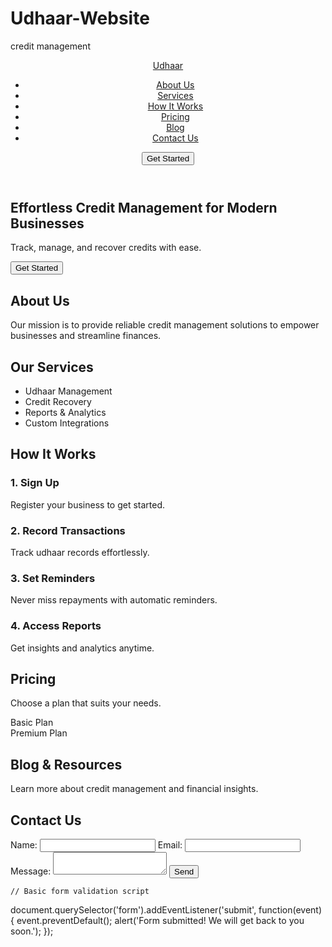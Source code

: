 # Udhaar-Website
credit management 
<!DOCTYPE html>
<html lang="en">
<head>
    <meta charset="UTF-8">
    <meta name="viewport" content="width=device-width, initial-scale=1.0">
    <title>Udhaar Management Company</title>
    <link rel="stylesheet" href="css/styles.css">
</head>
<body>
    <!-- Header and Navigation -->
    <header>
        <nav>
            <a href="#" class="logo">Udhaar</a>
            <ul>
                <li><a href="#about">About Us</a></li>
                <li><a href="#services">Services</a></li>
                <li><a href="#how-it-works">How It Works</a></li>
                <li><a href="#pricing">Pricing</a></li>
                <li><a href="#blog">Blog</a></li>
                <li><a href="#contact">Contact Us</a></li>
            </ul>
            <button class="cta-button">Get Started</button>
        </nav>
    </header>

   <!-- Main Banner -->
<section class="banner">
    <h1>Effortless Credit Management for Modern Businesses</h1>
    <p>Track, manage, and recover credits with ease.</p>
    <button class="cta-button">Get Started</button>
</section>

<!-- About Us Section -->
<section id="about" class="about">
    <h2>About Us</h2>
    <p>Our mission is to provide reliable credit management solutions to empower businesses and streamline finances.</p>
</section>

<!-- Services Section -->
<section id="services" class="services">
    <h2>Our Services</h2>
    <ul>
        <li>Udhaar Management</li>
        <li>Credit Recovery</li>
        <li>Reports & Analytics</li>
        <li>Custom Integrations</li>
    </ul>
</section>

<!-- How It Works Section -->
<section id="how-it-works" class="how-it-works">
    <h2>How It Works</h2>
    <div class="steps">
        <div class="step"><h3>1. Sign Up</h3><p>Register your business to get started.</p></div>
        <div class="step"><h3>2. Record Transactions</h3><p>Track udhaar records effortlessly.</p></div>
        <div class="step"><h3>3. Set Reminders</h3><p>Never miss repayments with automatic reminders.</p></div>
        <div class="step"><h3>4. Access Reports</h3><p>Get insights and analytics anytime.</p></div>
    </div>
</section>

<!-- Pricing Section -->
<section id="pricing" class="pricing">
    <h2>Pricing</h2>
    <p>Choose a plan that suits your needs.</p>
    <!-- Sample pricing tiers -->
    <div class="pricing-tiers">
        <div class="tier">Basic Plan</div>
        <div class="tier">Premium Plan</div>
    </div>
</section>

<!-- Blog Section -->
<section id="blog" class="blog">
    <h2>Blog & Resources</h2>
    <p>Learn more about credit management and financial insights.</p>
</section>

<!-- Contact Section -->
<section id="contact" class="contact">
    <h2>Contact Us</h2>
    <form>
        <label for="name">Name:</label>
        <input type="text" id="name" name="name" required>
        <label for="email">Email:</label>
        <input type="email" id="email" name="email" required>
        <label for="message">Message:</label>
        <textarea id="message" name="message" required></textarea>
        <button type="submit">Send</button>

    // Basic form validation script
document.querySelector('form').addEventListener('submit', function(event) {
    event.preventDefault();
    alert('Form submitted! We will get back to you soon.');
});

